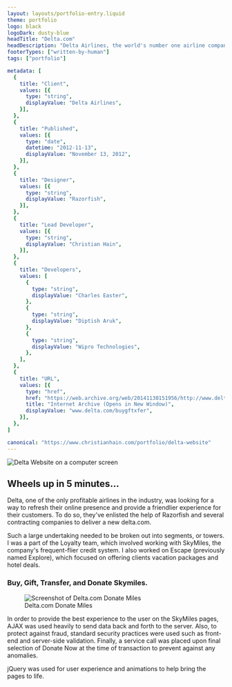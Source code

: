 ```yaml
---
layout: layouts/portfolio-entry.liquid
theme: portfolio
logo: black
logoDark: dusty-blue
headTitle: "Delta.com"
headDescription: "Delta Airlines, the world's number one airline company, took on the task of rebuilding their website from the ground up. Their site is now built upon an HTML 5 backbone and uses the latest in Javascript and Ajax to offer a fresh new user experience."
footerTypes: ["written-by-human"]
tags: ["portfolio"]

metadata: [
  {
    title: "Client",
    values: [{
      type: "string",
      displayValue: "Delta Airlines",
    }],
  },
  {
    title: "Published",
    values: [{
      type: "date",
      datetime: "2012-11-13",
      displayValue: "November 13, 2012",
    }],
  },
  {
    title: "Designer",
    values: [{
      type: "string",
      displayValue: "Razorfish",
    }],
  },
  {
    title: "Lead Developer",
    values: [{
      type: "string",
      displayValue: "Christian Hain",
    }],
  },
  {
    title: "Developers",
    values: [
      {
        type: "string",
        displayValue: "Charles Easter",
      },
      {
        type: "string",
        displayValue: "Diptish Aruk",
      },
      {
        type: "string",
        displayValue: "Wipro Technologies",
      },
    ],
  },
  {
    title: "URL",
    values: [{
      type: "href",
      href: "https://web.archive.org/web/20141130151956/http://www.delta.com/buygftxfer/",
      title: "Internet Archive (Opens in New Window)",
      displayValue: "www.delta.com/buygftxfer",
    }],
  },
]

canonical: "https://www.christianhain.com/portfolio/delta-website"
---
```


![Delta Website on a computer screen](https://assets.christianhain.com/pages/portfolio/delta-website/delta20121114.png)

## Wheels up in 5 minutes...

Delta, one of the only profitable airlines in the industry, was looking for a
way to refresh their online presence and provide a friendlier experience for
their customers. To do so, they've enlisted the help of Razorfish and several
contracting companies to deliver a new delta.com.

Such a large undertaking needed to be broken out into segments, or towers. I was
a part of the Loyalty team, which involved working with SkyMiles, the company's
frequent-flier credit system. I also worked on Escape (previously named
Explore), which focused on offering clients vacation packages and hotel deals.

### Buy, Gift, Transfer, and Donate Skymiles.

<figure data-theme="polaroid">
  <img 
    alt="Screenshot of Delta.com Donate Miles" 
    src="https://assets.christianhain.com/pages/portfolio/delta-website/delta_donatemiles20130412.jpg"
  >
  <figcaption>Delta.com Donate Miles</figcaption>
</figure>

In order to provide the best experience to the user on the SkyMiles pages, AJAX
was used heavily to send data back and forth to the server. Also, to protect
against fraud, standard security practices were used such as front-end and
server-side validation. Finally, a service call was placed upon final selection
of Donate Now at the time of transaction to prevent against any anomalies.

jQuery was used for user experience and animations to help bring the pages to
life.
